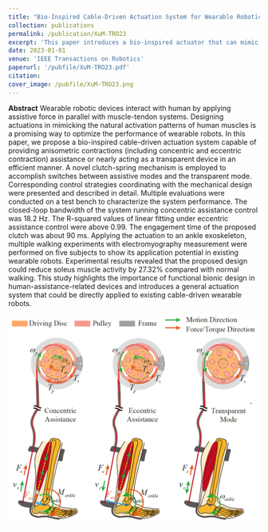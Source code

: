 ```yaml
---
title: "Bio-Inspired Cable-Driven Actuation System for Wearable Robotic Devices: Design, Control and Characterization"
collection: publications
permalink: /publication/XuM-TRO23
excerpt: 'This paper introduces a bio-inspired actuator that can mimic different functional modes of human muscles during walking, so that can be naturally used for wearable robotic devices.'
date: 2023-01-01
venue: 'IEEE Transactions on Robotics'
paperurl: '/pubfile/XuM-TRO23.pdf'
citation: 
cover_image: /pubfile/XuM-TRO23.png
---
```



**Abstract** Wearable robotic devices interact with human by applying assistive force in parallel with muscle-tendon systems. Designing actuations in mimicking the natural activation patterns of human muscles is a promising way to optimize the performance of wearable robots. In this paper, we propose a bio-inspired cable-driven actuation system capable of providing anisometric contractions (including concentric and eccentric contraction) assistance or nearly acting as a transparent device in an efficient manner. A novel clutch-spring mechanism is employed to accomplish switches between assistive modes and the transparent mode. Corresponding control strategies coordinating with the mechanical design were presented and described in detail. Multiple evaluations were conducted on a test bench to characterize the system performance. The closed-loop bandwidth of the system running concentric assistance control was 18.2 Hz. The R-squared values of linear fitting under eccentric assistance control were above 0.99. The engagement time of the proposed clutch was about 90 ms. Applying the actuation to an ankle exoskeleton, multiple walking experiments with electromyography measurement were performed on five subjects to show its application potential in existing wearable robots. Experimental results revealed that the proposed design could reduce soleus muscle activity by 27.32% compared with normal walking. This study highlights the importance of functional bionic design in human-assistance-related devices and introduces a general actuation system that could be directly applied to existing cable-driven wearable robots.

![picture](/pubfile/XuM-TRO23.png)
